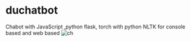 # duchatbot
Chabot with JavaScript ,python flask, torch with python NLTK for console based and web based
![ch](https://user-images.githubusercontent.com/110999821/190442709-2ccfe233-9c62-4a6a-bf67-ea01bc0f4860.PNG)

